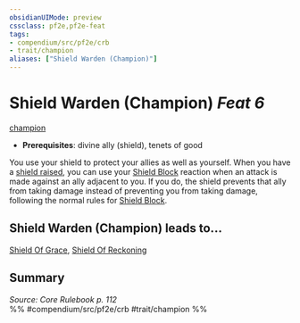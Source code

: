```yaml
---
obsidianUIMode: preview
cssclass: pf2e,pf2e-feat
tags:
- compendium/src/pf2e/crb
- trait/champion
aliases: ["Shield Warden (Champion)"]
---
```

# Shield Warden (Champion)  *Feat 6*  
[champion](../../Rules/traits/champion.md)  

- **Prerequisites**: divine ally (shield), tenets of good

You use your shield to protect your allies as well as yourself. When you have a [shield raised](../../Rules/actions/raise-a-shield.md), you can use your [Shield Block](shield-block.md) reaction when an attack is made against an ally adjacent to you. If you do, the shield prevents that ally from taking damage instead of preventing you from taking damage, following the normal rules for [Shield Block](shield-block.md).

## Shield Warden (Champion) leads to...

[Shield Of Grace](shield-of-grace.md), [Shield Of Reckoning](shield-of-reckoning.md)

## Summary

*Source: Core Rulebook p. 112*  
%% #compendium/src/pf2e/crb #trait/champion %%